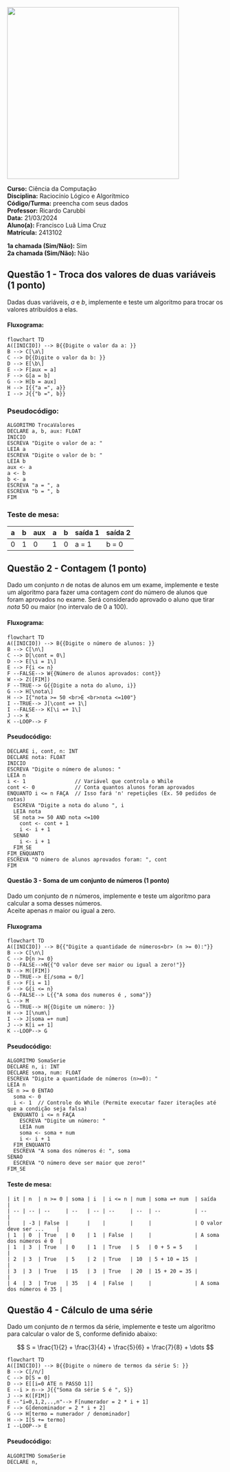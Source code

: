 <img src="https://drive.google.com/uc?id=1SOzRTjUt7cuBJpSqoK90fcAiKBrnpUJo" width="400">

**Curso:** Ciência da Computação <br>
**Disciplina:** Raciocínio Lógico e Algorítmico <br>
**Código/Turma:** preencha com seus dados <br>
**Professor:** Ricardo Carubbi <br>
**Data:** 21/03/2024 <br>
**Aluno(a):** Francisco Luã Lima Cruz <br>
**Matrícula:** 2413102 <br>

**1a chamada (Sim/Não):** Sim <br>
**2a chamada (Sim/Não):** Não

## Questão 1 - Troca dos valores de duas variáveis (1 ponto)
Dadas duas variáveis, $a$ e $b$, implemente e teste um algoritmo para trocar os valores atribuídos a elas.

#### Fluxograma:

```mermaid
flowchart TD
A([INICIO]) --> B{{Digite o valor da a: }}
B --> C[\a\]
C --> D{{Digite o valor da b: }}
D --> E[\b\]
E --> F[aux = a]
F --> G[a = b]
G --> H[b = aux]
H --> I{{"a =", a}}
I --> J{{"b =", b}}
```

### Pseudocódigo:

```
ALGORITMO TrocaValores
DECLARE a, b, aux: FLOAT
INICIO
ESCREVA "Digite o valor de a: "
LEIA a
ESCREVA "Digite o valor de b: "
LEIA b
aux <- a
a <- b
b <- a
ESCREVA "a = ", a
ESCREVA "b = ", b
FIM

```

### Teste de mesa:

| a  | b  | aux | a  | b  | saída 1 | saída 2 | 
| -- | -- | --  | -- | -- | --      | --      | 
| 0  | 1  | 0   | 1  | 0  | a = 1   | b = 0   |

## Questão 2 - Contagem (1 ponto)
Dado um conjunto $n$ de notas de alunos em um exame, implemente e teste um algoritmo para fazer uma contagem $cont$ do número de alunos que foram aprovados no exame. 
Será considerado aprovado o aluno que tirar $nota$ 50 ou maior (no intervalo de 0 a 100).

#### Fluxograma:

```mermaid
flowchart TD
A([INICIO]) --> B{{Digite o número de alunos: }}
B --> C[\n\]
C --> D[\cont = 0\]
D --> E[\i = 1\]
E --> F{i <= n}
F --FALSE--> W{{Número de alunos aprovados: cont}}
W --> Z([FIM])
F --TRUE--> G{{Digite a nota do aluno, i}}
G --> H[\nota\]
H --> I{"nota >= 50 <br>E <br>nota <=100"}
I --TRUE--> J[\cont =+ 1\]
I --FALSE--> K[\i =+ 1\]
J --> K
K --LOOP--> F
```

#### Pseudocódigo:

```
DECLARE i, cont, n: INT
DECLARE nota: FLOAT
INICIO
ESCREVA "Digite o número de alunos: "
LEIA n
i <- 1                // Variável que controla o While
cont <- 0             // Conta quantos alunos foram aprovados
ENQUANTO i <= n FAÇA  // Isso fará 'n' repetições (Ex. 50 pedidos de notas)
  ESCREVA "Digite a nota do aluno ", i
  LEIA nota
  SE nota >= 50 AND nota <=100
    cont <- cont + 1
    i <- i + 1
  SENAO
    i <- i + 1
  FIM_SE
FIM_ENQUANTO
ESCREVA "O número de alunos aprovados foram: ", cont
FIM
```

#### Questão 3 - Soma de um conjunto de números (1 ponto)

Dado um conjunto de $n$ números, implemente e teste um algoritmo para calcular a soma desses números. <br>
Aceite apenas $n$ maior ou igual a zero.

#### Fluxograma

```mermaid
flowchart TD
A([INICIO]) --> B{{"Digite a quantidade de números<br> (n >= 0):"}}
B --> C[\n\]
C --> D{n >= 0}
D --FALSE-->N{{"O valor deve ser maior ou igual a zero!"}}
N --> M([FIM])
D --TRUE--> E[/soma = 0/]
E --> F[i = 1]
F --> G{i <= n}
G --FALSE--> L{{"A soma dos numeros é , soma"}}
L --> M
G --TRUE--> H{{Digite um número: }}
H --> I[\num\]
I --> J[soma =+ num]
J --> K[i =+ 1]
K --LOOP--> G
```

#### Pseudocódigo:

```
ALGORITMO SomaSerie
DECLARE n, i: INT
DECLARE soma, num: FLOAT
ESCREVA "Digite a quantidade de números (n>=0): "
LEIA n
SE n >= 0 ENTAO
  soma <- 0
  i <- 1  // Controle do While (Permite executar fazer iterações até que a condição seja falsa)
  ENQUANTO i <= n FAÇA
    ESCREVA "Digite um número: "
    LEIA num
    soma <- soma + num
    i <- i + 1
  FIM_ENQUANTO
  ESCREVA "A soma dos números é: ", soma
SENAO
  ESCREVA "O número deve ser maior que zero!"
FIM_SE

```
#### Teste de mesa:

```
| it | n  | n >= 0 | soma | i  | i <= n | num | soma =+ num  | saída                   |
| -- | -- | --     | --   | -- | --     | --  | --           | --                      |
|    | -3 | False  |      |    |        |     |              | O valor deve ser ...    |
| 1  | 0  | True   | 0    | 1  | False  |     |              | A soma dos números é 0  |
| 1  | 3  | True   | 0    | 1  | True   | 5   | 0 + 5 = 5    |                         |
| 2  | 3  | True   | 5    | 2  | True   | 10  | 5 + 10 = 15  |                         |
| 3  | 3  | True   | 15   | 3  | True   | 20  | 15 + 20 = 35 |                         |
| 4  | 3  | True   | 35   | 4  | False  |     |              | A soma dos números é 35 |

```

## Questão 4 - Cálculo de uma série

Dado um conjunto de $n$ termos da série, implemente e teste um algoritmo para calcular o valor de S, conforme definido abaixo:

$$ S = \frac{1}{2} + \frac{3}{4} + \frac{5}{6} + \frac{7}{8} + \dots $$

```mermaid
flowchart TD
A([INICIO]) --> B{{Digite o número de termos da série S: }}
B --> C[/n/]
C --> D[S = 0]
D --> E[[i=0 ATE n PASSO 1]]
E --i > n--> J{{"Soma da série S é ", S}}
J --> K([FIM])
E --"i=0,1,2,..,n"--> F[numerador = 2 * i + 1]
F --> G[denominador = 2 * i + 2]
G --> H[termo = numerador / denominador]
H --> I[S += termo]
I --LOOP--> E
```

#### Pseudocódigo:

```
ALGORITMO SomaSerie
DECLARE n, 

```


